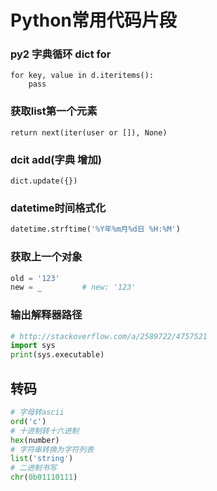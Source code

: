 Python常用代码片段
================

### py2 字典循环 dict for

    for key, value in d.iteritems():
        pass

### 获取list第一个元素

    return next(iter(user or []), None)

### dcit add(字典 增加)

    dict.update({})

### datetime时间格式化

``` python
datetime.strftime('%Y年%m月%d日 %H:%M')
```

### 获取上一个对象

``` python
old = '123'
new = _         # new: '123'
```

### 输出解释器路径

``` python
# http://stackoverflow.com/a/2589722/4757521
import sys
print(sys.executable)
```

转码
----
``` python
# 字母转ascii
ord('c')
# 十进制转十六进制
hex(number)
# 字符串转换为字符列表
list('string')
# 二进制书写
chr(0b01110111)
```
